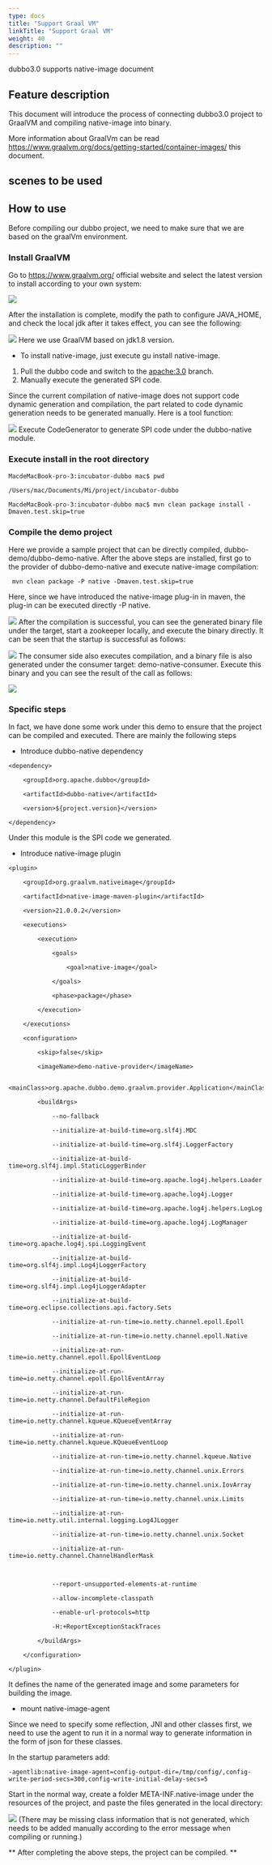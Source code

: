 ```yaml
---
type: docs
title: "Support Graal VM"
linkTitle: "Support Graal VM"
weight: 40
description: ""
---
```


dubbo3.0 supports native-image document

## Feature description
This document will introduce the process of connecting dubbo3.0 project to GraalVM and compiling native-image into binary.

More information about GraalVm can be read https://www.graalvm.org/docs/getting-started/container-images/ this document.

## scenes to be used

## How to use
Before compiling our dubbo project, we need to make sure that we are based on the graalVm environment.

### Install GraalVM
Go to https://www.graalvm.org/ official website and select the latest version to install according to your own system:

![](/imgs/blog/dubbo3.0-graalvm-support/graalvmgw.jpg)

After the installation is complete, modify the path to configure JAVA_HOME, and check the local jdk after it takes effect, you can see the following:

![](/imgs/blog/dubbo3.0-graalvm-support/graalvm_env.jpg)
Here we use GraalVM based on jdk1.8 version.

- To install native-image, just execute gu install native-image.

1. Pull the dubbo code and switch to the [apache:3.0](https://github.com/apache/dubbo) branch.
2. Manually execute the generated SPI code.

Since the current compilation of native-image does not support code dynamic generation and compilation, the part related to code dynamic generation needs to be generated manually. Here is a tool function:

![](/imgs/blog/dubbo3.0-graalvm-support/code_generator.jpg)
Execute CodeGenerator to generate SPI code under the dubbo-native module.

### Execute install in the root directory

```
MacdeMacBook-pro-3:incubator-dubbo mac$ pwd

/Users/mac/Documents/Mi/project/incubator-dubbo

MacdeMacBook-pro-3:incubator-dubbo mac$ mvn clean package install -Dmaven.test.skip=true
```

### Compile the demo project

Here we provide a sample project that can be directly compiled, dubbo-demo/dubbo-demo-native. After the above steps are installed, first go to the provider of dubbo-demo-native and execute native-image compilation:

```
 mvn clean package -P native -Dmaven.test.skip=true
```

Here, since we have introduced the native-image plug-in in maven, the plug-in can be executed directly -P native.

![](/imgs/blog/dubbo3.0-graalvm-support/native_image_build.jpg)
After the compilation is successful, you can see the generated binary file under the target, start a zookeeper locally, and execute the binary directly. It can be seen that the startup is successful as follows:

![](/imgs/blog/dubbo3.0-graalvm-support/run_provider.jpg)
The consumer side also executes compilation, and a binary file is also generated under the consumer target: demo-native-consumer. Execute this binary and you can see the result of the call as follows:

![](/imgs/blog/dubbo3.0-graalvm-support/run_consumer.jpg)
### Specific steps

In fact, we have done some work under this demo to ensure that the project can be compiled and executed. There are mainly the following steps

- Introduce dubbo-native dependency

```
<dependency>

    <groupId>org.apache.dubbo</groupId>

    <artifactId>dubbo-native</artifactId>

    <version>${project.version}</version>

</dependency>
```

Under this module is the SPI code we generated.

- Introduce native-image plugin

```
<plugin>

    <groupId>org.graalvm.nativeimage</groupId>

    <artifactId>native-image-maven-plugin</artifactId>

    <version>21.0.0.2</version>

    <executions>

        <execution>

            <goals>

                <goal>native-image</goal>

            </goals>

            <phase>package</phase>

        </execution>

    </executions>

    <configuration>

        <skip>false</skip>

        <imageName>demo-native-provider</imageName>

        <mainClass>org.apache.dubbo.demo.graalvm.provider.Application</mainClass>

        <buildArgs>

            --no-fallback

            --initialize-at-build-time=org.slf4j.MDC

            --initialize-at-build-time=org.slf4j.LoggerFactory

            --initialize-at-build-time=org.slf4j.impl.StaticLoggerBinder

            --initialize-at-build-time=org.apache.log4j.helpers.Loader

            --initialize-at-build-time=org.apache.log4j.Logger

            --initialize-at-build-time=org.apache.log4j.helpers.LogLog

            --initialize-at-build-time=org.apache.log4j.LogManager

            --initialize-at-build-time=org.apache.log4j.spi.LoggingEvent

            --initialize-at-build-time=org.slf4j.impl.Log4jLoggerFactory

            --initialize-at-build-time=org.slf4j.impl.Log4jLoggerAdapter

            --initialize-at-build-time=org.eclipse.collections.api.factory.Sets

            --initialize-at-run-time=io.netty.channel.epoll.Epoll

            --initialize-at-run-time=io.netty.channel.epoll.Native

            --initialize-at-run-time=io.netty.channel.epoll.EpollEventLoop

            --initialize-at-run-time=io.netty.channel.epoll.EpollEventArray

            --initialize-at-run-time=io.netty.channel.DefaultFileRegion

            --initialize-at-run-time=io.netty.channel.kqueue.KQueueEventArray

            --initialize-at-run-time=io.netty.channel.kqueue.KQueueEventLoop

            --initialize-at-run-time=io.netty.channel.kqueue.Native

            --initialize-at-run-time=io.netty.channel.unix.Errors

            --initialize-at-run-time=io.netty.channel.unix.IovArray

            --initialize-at-run-time=io.netty.channel.unix.Limits

            --initialize-at-run-time=io.netty.util.internal.logging.Log4JLogger

            --initialize-at-run-time=io.netty.channel.unix.Socket

            --initialize-at-run-time=io.netty.channel.ChannelHandlerMask



            --report-unsupported-elements-at-runtime

            --allow-incomplete-classpath

            --enable-url-protocols=http

            -H:+ReportExceptionStackTraces

        </buildArgs>

    </configuration>

</plugin>
```

It defines the name of the generated image and some parameters for building the image.

- mount native-image-agent

Since we need to specify some reflection, JNI and other classes first, we need to use the agent to run it in a normal way to generate information in the form of json for these classes.

In the startup parameters add:

```
-agentlib:native-image-agent=config-output-dir=/tmp/config/,config-write-period-secs=300,config-write-initial-delay-secs=5
```

Start in the normal way, create a folder META-INF.native-image under the resources of the project, and paste the files generated in the local directory:

![](/imgs/blog/dubbo3.0-graalvm-support/resources.jpg)
(There may be missing class information that is not generated, which needs to be added manually according to the error message when compiling or running.)



** After completing the above steps, the project can be compiled. **